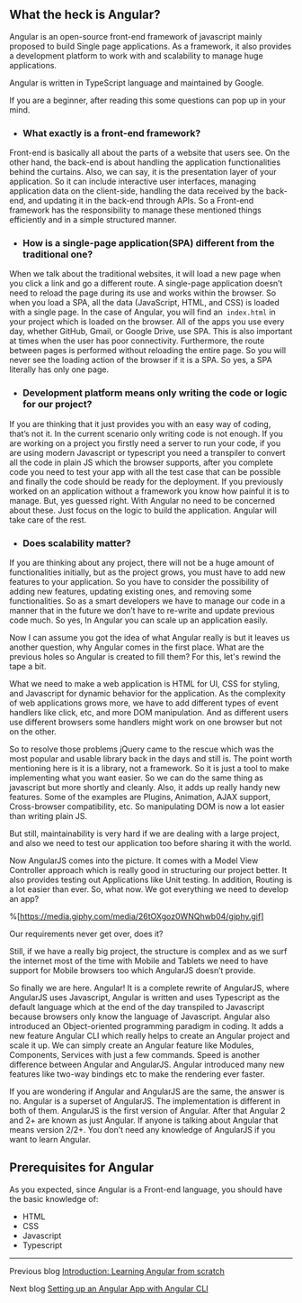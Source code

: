 ## What the heck is Angular?

Angular is an open-source front-end framework of javascript mainly proposed to build Single page applications. As a framework, it also provides a  development platform to work with and scalability to manage huge applications.

Angular is written in TypeScript language and maintained by Google.

If you are a beginner, after reading this some questions can pop up in your mind.

- ### What exactly is a front-end framework?
Front-end is basically all about the parts of a website that users see. On the other hand, the back-end is about handling the application functionalities behind the curtains.
Also, we can say, it is the presentation layer of your application. So it can include interactive user interfaces, managing application data on the client-side, handling the data received by the back-end, and updating it in the back-end through APIs.
So a Front-end framework has the responsibility to manage these mentioned things efficiently and in a simple structured manner.



- ### How is a single-page application(SPA) different from the traditional one?
When we talk about the traditional websites, it will load a new page when you click a link and go a different route.
A single-page application doesn’t need to reload the page during its use and works within the browser. So when you load a SPA, all the data  (JavaScript, HTML, and CSS) is loaded with a single page. In the case of Angular, you will find an` index.html` in your project which is loaded on the browser. All of the apps you use every day, whether GitHub, Gmail, or Google Drive, use SPA. 
This is also important at times when the user has poor connectivity. Furthermore, the route between pages is performed without reloading the entire page. So you will never see the loading action of the browser if it is a SPA.
So yes,  a SPA literally has only one page.


- ### Development platform means only writing the code or logic for our project?
If you are thinking that it just provides you with an easy way of coding, that’s not it. In the current scenario only writing code is not enough. If you are working on a project you firstly need a server to run your code, if you are using modern Javascript or typescript you need a transpiler to convert all the code in plain JS which the browser supports, after you complete code you need to test your app with all the test case that can be possible and finally the code should be ready for the deployment. If you previously worked on an application without a framework you know how painful it is to manage. But, yes guessed right. With Angular no need to be concerned about these. Just focus on the logic to build the application. Angular will take care of the rest.


- ### Does scalability matter?
If you are thinking about any project, there will not be a huge amount of functionalities initially, but as the project grows, you must have to add new features to your application. So you have to consider the possibility of adding new features, updating existing ones, and removing some functionalities. So as a smart developers we have to manage our code in a manner that in the future we don’t have to re-write and update previous code much. So yes, In Angular you can scale up an application easily.

Now I can assume you got the idea of what Angular really is but it leaves us another question, why Angular comes in the first place. What are the previous holes so Angular is created to fill them?
For this, let's rewind the tape a bit.

What we need to make a web application is HTML for UI, CSS for styling, and Javascript for dynamic behavior for the application. As the complexity of web applications grows more, we have to add different types of event handlers like click, etc, and more DOM manipulation. And as different users use different browsers some handlers might work on one browser but not on the other. 

So to resolve those problems jQuery came to the rescue which was the most popular and usable library back in the days and still is. The point worth mentioning here is it is a library, not a framework. So it is just a tool to make implementing what you want easier. So we can do the same thing as javascript but more shortly and cleanly. Also, it adds up really handy new features. Some of the examples are Plugins, Animation, AJAX support, Cross-browser compatibility, etc.
So manipulating DOM is now a lot easier than writing plain JS. 

But still, maintainability is very hard if we are dealing with a large project, and also we need to test our application too before sharing it with the world.

Now AngularJS comes into the picture. It comes with a Model View Controller approach which is really good in structuring our project better. It also provides testing out Applications like Unit testing. In addition, Routing is a lot easier than ever. So, what now. We got everything we need to develop an app?


%[https://media.giphy.com/media/26tOXgoz0WNQhwb04/giphy.gif]


Our requirements never get over, does it?

Still, if we have a really big project, the structure is complex and as we surf the internet most of the time with Mobile and Tablets we need to have support for Mobile browsers too which AngularJS doesn’t provide.

So finally we are here. Angular! 
It is a complete rewrite of AngularJS, where AngularJS uses Javascript, Angular is written and uses Typescript as the default language which at the end of the day transpiled to Javascript because browsers only know the language of Javascript. Angular also introduced an Object-oriented programming paradigm in coding.
It adds a new feature Angular CLI which really helps to create an Angular project and scale it up. We can simply create an Angular feature like Modules, Components, Services with just a few commands.
Speed is another difference between Angular and AngularJS. Angular introduced many new features like two-way bindings etc to make the rendering ever faster.

If you are wondering if Angular and AngularJS are the same, the answer is no. Angular is a superset of AngularJS. The implementation is different in both of them. AngularJS is the first version of Angular. After that Angular 2 and 2+ are known as just Angular. If anyone is talking about Angular that means version 2/2+. You don’t need any knowledge of AngularJS if you want to learn Angular. 

## Prerequisites for Angular
As you expected, since Angular is a Front-end language, you should have the basic knowledge of:

- HTML
- CSS
- Javascript
- Typescript

***

Previous blog [Introduction: Learning Angular from scratch](https://gauravsaxena.hashnode.dev/introduction-angular-from-scratch)

Next blog [Setting up  an Angular App with Angular CLI](https://gauravsaxena.hashnode.dev/setting-up-an-angular-app-with-angular-cli)




